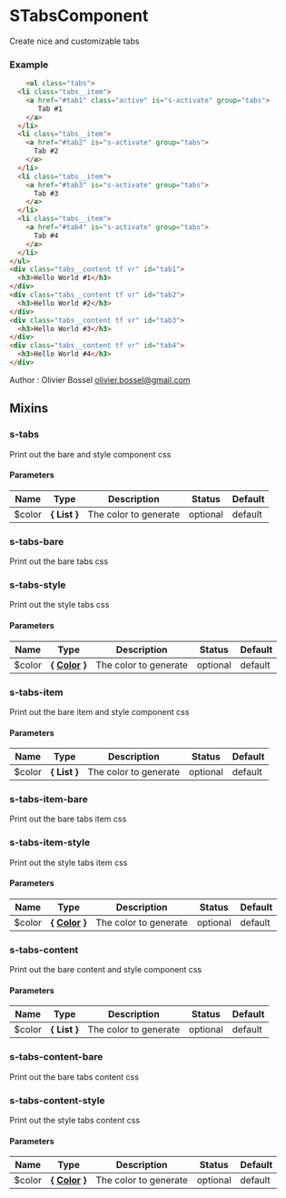 # STabsComponent

Create nice and customizable tabs


### Example
```html
	<ul class="tabs">
  <li class="tabs__item">
    <a href="#tab1" class="active" is="s-activate" group="tabs">
       Tab #1
    </a>
  </li>
  <li class="tabs__item">
    <a href="#tab2" is="s-activate" group="tabs">
      Tab #2
    </a>
  </li>
  <li class="tabs__item">
    <a href="#tab3" is="s-activate" group="tabs">
      Tab #3
    </a>
  </li>
  <li class="tabs__item">
    <a href="#tab4" is="s-activate" group="tabs">
      Tab #4
    </a>
  </li>
</ul>
<div class="tabs__content tf vr" id="tab1">
  <h3>Hello World #1</h3>
</div>
<div class="tabs__content tf vr" id="tab2">
  <h3>Hello World #2</h3>
</div>
<div class="tabs__content tf vr" id="tab3">
  <h3>Hello World #3</h3>
</div>
<div class="tabs__content tf vr" id="tab4">
  <h3>Hello World #4</h3>
</div>
```
Author : Olivier Bossel [olivier.bossel@gmail.com](mailto:olivier.bossel@gmail.com)


## Mixins


### s-tabs

Print out the bare and style component css


#### Parameters
Name  |  Type  |  Description  |  Status  |  Default
------------  |  ------------  |  ------------  |  ------------  |  ------------
$color  |  **{ List<Color> }**  |  The color to generate  |  optional  |  default


### s-tabs-bare

Print out the bare tabs css


### s-tabs-style

Print out the style tabs css


#### Parameters
Name  |  Type  |  Description  |  Status  |  Default
------------  |  ------------  |  ------------  |  ------------  |  ------------
$color  |  **{ [Color](http://www.sass-lang.com/documentation/file.SASS_REFERENCE.html#colors) }**  |  The color to generate  |  optional  |  default


### s-tabs-item

Print out the bare item and style component css


#### Parameters
Name  |  Type  |  Description  |  Status  |  Default
------------  |  ------------  |  ------------  |  ------------  |  ------------
$color  |  **{ List<Color> }**  |  The color to generate  |  optional  |  default


### s-tabs-item-bare

Print out the bare tabs item css


### s-tabs-item-style

Print out the style tabs item css


#### Parameters
Name  |  Type  |  Description  |  Status  |  Default
------------  |  ------------  |  ------------  |  ------------  |  ------------
$color  |  **{ [Color](http://www.sass-lang.com/documentation/file.SASS_REFERENCE.html#colors) }**  |  The color to generate  |  optional  |  default


### s-tabs-content

Print out the bare content and style component css


#### Parameters
Name  |  Type  |  Description  |  Status  |  Default
------------  |  ------------  |  ------------  |  ------------  |  ------------
$color  |  **{ List<Color> }**  |  The color to generate  |  optional  |  default


### s-tabs-content-bare

Print out the bare tabs content css


### s-tabs-content-style

Print out the style tabs content css


#### Parameters
Name  |  Type  |  Description  |  Status  |  Default
------------  |  ------------  |  ------------  |  ------------  |  ------------
$color  |  **{ [Color](http://www.sass-lang.com/documentation/file.SASS_REFERENCE.html#colors) }**  |  The color to generate  |  optional  |  default